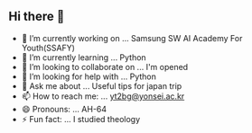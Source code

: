## Hi there 👋

- 🔭 I’m currently working on ... Samsung SW AI Academy For Youth(SSAFY)
- 🌱 I’m currently learning ... Python
- 👯 I’m looking to collaborate on ... I'm opened
- 🤔 I’m looking for help with ... Python
- 💬 Ask me about ... Useful tips for japan trip
- 📫 How to reach me: ...  yt2bg@yonsei.ac.kr
- 😄 Pronouns: ... AH-64
- ⚡ Fun fact: ... I studied theology
